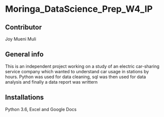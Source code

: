 # Moringa_DataScience_Prep_W4_IP
## Contributor
Joy Mueni Muli
## General info
This is an independent project working on a study of an electric car-sharing service company
which wanted to understand car usage in stations by hours. Python was used for data cleaning,
sql was then used for data analysis and finally a data report was writtern
## Installations
Python 3.6, Excel and Google Docs
